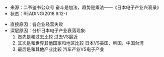 * 来源：二爷鉴书公众号 奋斗是加法，趋势是乘法——《日本电子产业兴衰录》
* 状态：READING(2018.9.12-)


- 直接原因：各企业经营失败
- 深层原因：分析日本电子产业衰落现象:
    1. 首先是和过去比较
        过去VS最近
    2. 其次是和世界其他国家和地区比较
        日本VS美国、韩国、中国台湾
    3. 最后是和其他产业比较
        汽车产业VS电子产业